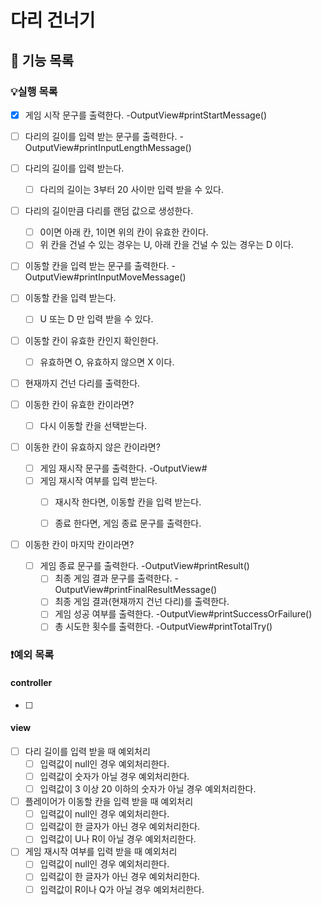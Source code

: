 # 다리 건너기

## 📄 기능 목록
### 💡실행 목록
- [x] 게임 시작 문구를 출력한다. -OutputView#printStartMessage()
- [ ] 다리의 길이를 입력 받는 문구를 출력한다. -OutputView#printInputLengthMessage()
- [ ] 다리의 길이를 입력 받는다.
  - [ ] 다리의 길이는 3부터 20 사이만 입력 받을 수 있다.
- [ ] 다리의 길이만큼 다리를 랜덤 값으로 생성한다.
  - [ ] 0이면 아래 칸, 1이면 위의 칸이 유효한 칸이다.
  - [ ] 위 칸을 건널 수 있는 경우는 U, 아래 칸을 건널 수 있는 경우는 D 이다.
- [ ] 이동할 칸을 입력 받는 문구를 출력한다. -OutputView#printInputMoveMessage()
- [ ] 이동할 칸을 입력 받는다.
  - [ ] U 또는 D 만 입력 받을 수 있다.
- [ ] 이동할 칸이 유효한 칸인지 확인한다.
  - [ ] 유효하면 O, 유효하지 않으면 X 이다.
- [ ] 현재까지 건넌 다리를 출력한다.


- [ ] 이동한 칸이 유효한 칸이라면? 
  -  [ ] 다시 이동할 칸을 선택받는다.


- [ ] 이동한 칸이 유효하지 않은 칸이라면? 
  - [ ] 게임 재시작 문구를 출력한다. -OutputView#
  - [ ] 게임 재시작 여부를 입력 받는다.
    - [ ] 재시작 한다면, 이동할 칸을 입력 받는다.
    - [ ] 종료 한다면, 게임 종료 문구를 출력한다.


- [ ] 이동한 칸이 마지막 칸이라면?
  - [ ] 게임 종료 문구를 출력한다. -OutputView#printResult()
    - [ ] 최종 게임 결과 문구를 출력한다. -OutputView#printFinalResultMessage()
    - [ ] 최종 게임 결과(현재까지 건넌 다리)를 출력한다.
    - [ ] 게임 성공 여부를 출력한다. -OutputView#printSuccessOrFailure()
    - [ ] 총 시도한 횟수를 출력한다. -OutputView#printTotalTry()

### ❗️예외 목록
#### controller
- [ ] 

#### view
- [ ] 다리 길이를 입력 받을 때 예외처리
  - [ ] 입력값이 null인 경우 예외처리한다.
  - [ ] 입력값이 숫자가 아닐 경우 예외처리한다.
  - [ ] 입력값이 3 이상 20 이하의 숫자가 아닐 경우 예외처리한다.
- [ ] 플레이어가 이동할 칸을 입력 받을 때 예외처리
  - [ ] 입력값이 null인 경우 예외처리한다.
  - [ ] 입력값이 한 글자가 아닌 경우 예외처리한다.
  - [ ] 입력값이 U나 R이 아닐 경우 예외처리한다.
- [ ] 게임 재시작 여부를 입력 받을 때 예외처리
  - [ ] 입력값이 null인 경우 예외처리한다.
  - [ ] 입력값이 한 글자가 아닌 경우 예외처리한다.
  - [ ] 입력값이 R이나 Q가 아닐 경우 예외처리한다.